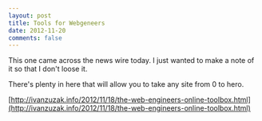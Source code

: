 ```yaml
---
layout: post
title: Tools for Webgeneers
date: 2012-11-20
comments: false
---
```


This one came across the news wire today. I just wanted to make a note of it so that I don't loose it.

There's plenty in here that will allow you to take any site from 0 to hero.

[http://ivanzuzak.info/2012/11/18/the-web-engineers-online-toolbox.html](http://ivanzuzak.info/2012/11/18/the-web-engineers-online-toolbox.html)